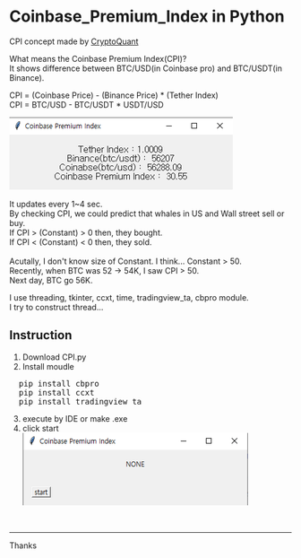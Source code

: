 # Coinbase_Premium_Index in Python

 CPI concept made by [CryptoQuant](https://cryptoquant.com/prochart/fdxeih58iv)

 What means the Coinbase Premium Index(CPI)?    
 It shows difference between BTC/USD(in Coinbase pro) and BTC/USDT(in Binance).     
 
 CPI = (Coinbase Price) - (Binance Price) * (Tether Index)     
 CPI = BTC/USD - BTC/USDT * USDT/USD     
 
 ![](images/after.png)
 
 It updates every 1~4 sec.    
 By checking CPI, we could predict that whales in US and Wall street sell or buy.    
 If CPI > (Constant) > 0 then, they bought.    
 If CPI < (Constant) < 0 then, they sold.   
 <br>
 Acutally, I don't know size of Constant. I think... Constant > 50.       
 Recently, when BTC was 52 -> 54K, I saw CPI > 50.      
 Next day, BTC go 56K.      
 
 
 I use threading, tkinter, ccxt, time, tradingview_ta, cbpro module.        
 I try to construct thread...      
 
 
 ## Instruction
 1. Download CPI.py
 2. Install moudle
<pre>
  pip install cbpro
  pip install ccxt
  pip install tradingview_ta
</pre>
 3. execute by IDE or make .exe     
 4. click start     
 ![](images/before.png)     
 
 <br>
 <hr>
 Thanks
 
